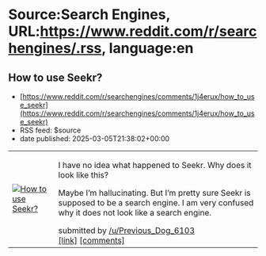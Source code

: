 # Source:Search Engines, URL:https://www.reddit.com/r/searchengines/.rss, language:en

## How to use Seekr?
 - [https://www.reddit.com/r/searchengines/comments/1j4erux/how_to_use_seekr](https://www.reddit.com/r/searchengines/comments/1j4erux/how_to_use_seekr)
 - RSS feed: $source
 - date published: 2025-03-05T21:38:02+00:00

<table> <tr><td> <a href="https://www.reddit.com/r/searchengines/comments/1j4erux/how_to_use_seekr/"> <img src="https://preview.redd.it/qp18mgmbxxme1.jpeg?width=640&amp;crop=smart&amp;auto=webp&amp;s=91fda2612eb4439464cf84b7682d939935c2fce1" alt="How to use Seekr?" title="How to use Seekr?" /> </a> </td><td> <!-- SC_OFF --><div class="md"><p>I have no idea what happened to Seekr. Why does it look like this?</p> <p>Maybe I’m hallucinating. But I’m pretty sure Seekr is supposed to be a search engine. I am very confused why it does not look like a search engine.</p> </div><!-- SC_ON --> &#32; submitted by &#32; <a href="https://www.reddit.com/user/Previous_Dog_6103"> /u/Previous_Dog_6103 </a> <br/> <span><a href="https://i.redd.it/qp18mgmbxxme1.jpeg">[link]</a></span> &#32; <span><a href="https://www.reddit.com/r/searchengines/comments/1j4erux/how_to_use_seekr/">[comments]</a></span> </td></tr></table>


